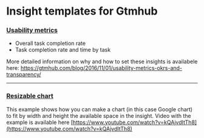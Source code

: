 # Insight templates for Gtmhub

### [Usability metrics](https://github.com/jordan-angelov/gtmhub-templates/tree/master/ux-metrics)

* Overall task completion rate
* Task completion rate and time by task

More detailed information on why and how to set these insights is availabele here:
https://gtmhub.com/blog/2016/11/01/usability-metrics-okrs-and-transparency/

------------------

### [Resizable chart](https://github.com/jordan-angelov/gtmhub-templates/tree/master/resizable-chart)

This example shows how you can make a chart (in this case Google chart) to fit by width and height the available space in the insight. Video with the example is available here [https://www.youtube.com/watch?v=kQAjvdItTh8](https://www.youtube.com/watch?v=kQAjvdItTh8)

